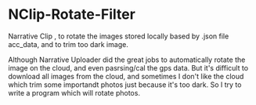 # NClip-Rotate-Filter
Narrative Clip , to rotate the images stored locally based by .json file acc_data, and to trim too dark image.

Although Narrative Uploader did the great jobs to automatically rotate the image on the cloud, and even pasrsing/cal the gps data. But it's difficult to download all images from the cloud, and sometimes I don't like the cloud which trim some importandt photos just because it's too dark.
So I try to write a program which will rotate photos.

